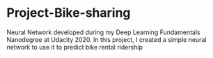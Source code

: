 # Project-Bike-sharing


Neural Network developed during my Deep Learning Fundamentals Nanodegree at Udacity 2020. In this project, I created a simple neural network to use it to predict bike rental ridership 


